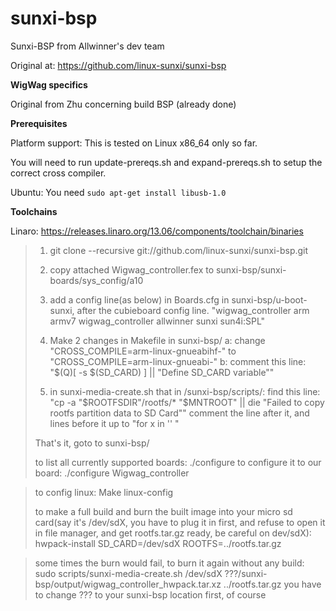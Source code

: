 sunxi-bsp 
===========

Sunxi-BSP from Allwinner's dev team

Original at: https://github.com/linux-sunxi/sunxi-bsp

**WigWag specifics**

Original from Zhu concerning build BSP (already done)


**Prerequisites**

Platform support: This is tested on Linux x86_64 only so far.

You will need to run update-prereqs.sh and expand-prereqs.sh to setup the correct cross compiler.

Ubuntu: You need <code>sudo apt-get install libusb-1.0</code>

**Toolchains**

Linaro: https://releases.linaro.org/13.06/components/toolchain/binaries




> 1. git clone --recursive git://github.com/linux-sunxi/sunxi-bsp.git
>
> 2. copy attached Wigwag_controller.fex to sunxi-bsp/sunxi-boards/sys_config/a10
>
> 3. add a config line(as below) in Boards.cfg in sunxi-bsp/u-boot-sunxi, after the cubieboard config line.
>  "wigwag_controller			 arm         armv7       wigwag_controller   allwinner      sunxi       sun4i:SPL"
>
> 4. Make 2 changes in Makefile in sunxi-bsp/
> a: change "CROSS_COMPILE=arm-linux-gnueabihf-" to "CROSS_COMPILE=arm-linux-gnueabi-"
> b: comment this line: "$(Q)[ -s $(SD_CARD) ] || "Define SD_CARD variable""
>
> 5. in sunxi-media-create.sh that in /sunxi-bsp/scripts/:
> find this line: "cp -a "$ROOTFSDIR"/rootfs/* "$MNTROOT" || die "Failed to copy rootfs partition data to SD Card""
> comment the line after it, and lines before it up to "for x in '' \"
> 
> That's it, goto to sunxi-bsp/
> 
> to list all currently supported boards: ./configure 
> to configure it to our board: ./configure Wigwag_controller

> to config linux: Make linux-config
> 
> to make a full build and burn the built image into your micro sd card(say it's /dev/sdX, you have to plug it in first, and refuse to open it in file manager, and get rootfs.tar.gz ready, be careful on dev/sdX): 
> hwpack-install SD_CARD=/dev/sdX ROOTFS=../rootfs.tar.gz

> some times the burn would fail, to burn it again without any build: 
> sudo scripts/sunxi-media-create.sh /dev/sdX ???/sunxi-bsp/output/wigwag_controller_hwpack.tar.xz ../rootfs.tar.gz
> you have to change ??? to your sunxi-bsp location first, of course
